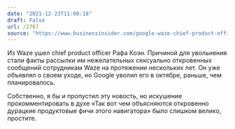 ```yaml
---
date: "2021-12-23T11:00:18"
draft: False
url: /2767
source: "https://www.businessinsider.com/google-waze-chief-product-officer-rapha-cohen-resigns-misconduct-allegations-2021-12"
---
```


Из Waze ушел chief product officer Рафа Коэн. Причиной для увольнения стали факты рассылки им нежелательных сексуально откровенных сообщений сотрудникам Waze на протяжении нескольких лет. Он уже объявлял о своем уходе, но Google уволил его в октябре, раньше, чем планировалось.

Собственно, я бы и пропустил эту новость, но искушение прокомментировать в духе «Так вот чем объясняются откровенно дурацкие продуктовые фичи этого навигатора» было слишком велико, простите.
